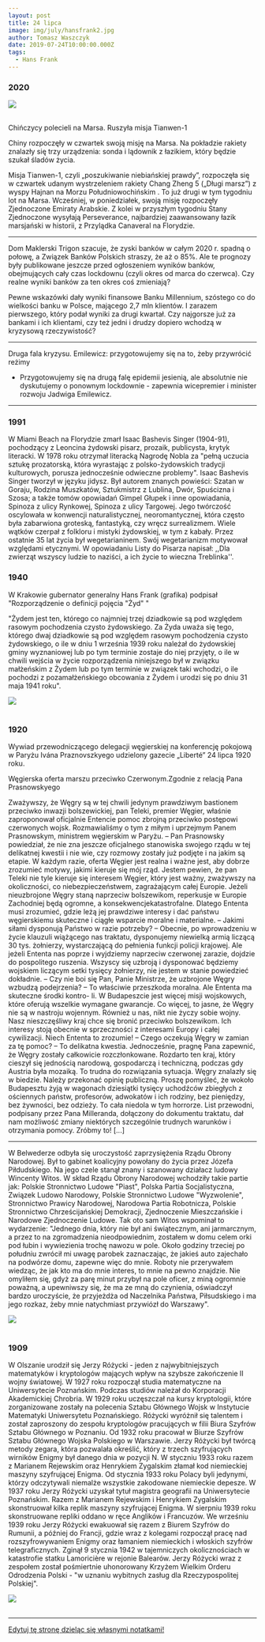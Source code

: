 ```yaml
---
layout: post
title: 24 lipca
image: img/july/hansfrank2.jpg
author: Tomasz Waszczyk
date: 2019-07-24T10:00:00.000Z
tags:
  - Hans Frank
---
```


### 2020

<img src="./img/AR-200729828.jpg/"><br><br>

Chińczycy polecieli na Marsa. Ruszyła misja Tianwen-1

Chiny rozpoczęły w czwartek swoją misję na Marsa. Na pokładzie rakiety znalazły się trzy urządzenia: sonda i lądownik z łazikiem, który będzie szukał śladów życia.

Misja Tianwen-1, czyli „poszukiwanie niebiańskiej prawdy”, rozpoczęła się w czwartek udanym wystrzeleniem rakiety Chang Zheng 5 („Długi marsz”) z wyspy Hajnan na Morzu Południowochińskim . To już drugi w tym tygodniu lot na Marsa. Wcześniej, w poniedziałek, swoją misję rozpoczęły Zjednoczone Emiraty Arabskie. Z kolei w przyszłym tygodniu Stany Zjednoczone wysyłają Perseverance, najbardziej zaawansowany łazik marsjański w historii, z Przylądka Canaveral na Florydzie.

---

Dom Maklerski Trigon szacuje, że zyski banków w całym 2020 r. spadną o połowę, a Związek Banków Polskich straszy, że aż o 85%. Ale te prognozy były publikowane jeszcze przed ogłoszeniem wyników banków, obejmujących cały czas lockdownu (czyli okres od marca do czerwca). Czy realne wyniki banków za ten okres coś zmieniają?

Pewne wskazówki dały wyniki finansowe Banku Millennium, szóstego co do wielkości banku w Polsce, mającego 2,7 mln klientów. I zarazem pierwszego, który podał wyniki za drugi kwartał. Czy najgorsze już za bankami i ich klientami, czy też jedni i drudzy dopiero wchodzą w kryzysową rzeczywistość?

---

Druga fala kryzysu. Emilewicz: przygotowujemy się na to, żeby przywrócić reżimy
- Przygotowujemy się na drugą falę epidemii jesienią, ale absolutnie nie dyskutujemy o ponownym lockdownie - zapewnia wicepremier i minister rozwoju Jadwiga Emilewicz.

---

### 1991

W Miami Beach na Florydzie zmarł Isaac Bashevis Singer (1904-91), pochodzący z Leoncina żydowski pisarz, prozaik, publicysta, krytyk literacki. W 1978 roku otrzymał literacką Nagrodę Nobla za "pełną uczucia sztukę prozatorską, która wyrastając z polsko-żydowskich tradycji kulturowych, porusza jednocześnie odwieczne problemy". Isaac Bashevis Singer tworzył w języku jidysz. Był autorem znanych powieści:
Szatan w Goraju, Rodzina Muszkatów, Sztukmistrz z Lublina, Dwór, Spuścizna i Szosa; a także tomów opowiadań Gimpel Głupek i inne opowiadania, Spinoza z ulicy Rynkowej, Spinoza z ulicy Targowej. Jego twórczość oscylowała w konwencji naturalistycznej, neoromantycznej, która często była zabarwiona groteską, fantastyką, czy wręcz surrealizmem. Wiele wątków czerpał z folkloru i mistyki żydowskiej, w tym z kabały. Przez ostatnie 35 lat życia był wegetarianinem. Swój wegetarianizm motywował względami etycznymi. W opowiadaniu Listy do Pisarza napisał: ,,Dla zwierząt wszyscy ludzie to naziści, a ich życie to wieczna Treblinka''.

### 1940

W Krakowie gubernator generalny Hans Frank (grafika) podpisał "Rozporządzenie o definicji pojęcia "Żyd" "

"Żydem jest ten, którego co najmniej trzej dziadkowie są pod względem rasowym pochodzenia czysto żydowskiego. Za Żyda uważa się tego, którego dwaj dziadkowie są pod względem rasowym pochodzenia czysto żydowskiego, o ile w dniu 1 września 1939 roku należał do żydowskiej gminy wyznaniowej lub po tym terminie zostaje do niej przyjęty, o ile w chwili wejścia w życie rozporządzenia niniejszego był w związku małżeńskim z Żydem lub po tym terminie w związek taki wchodzi, o ile pochodzi z pozamałżeńskiego obcowania z Żydem i urodzi się po dniu 31 maja 1941 roku".

<img src="./img/july/hansfrank2.jpg"><br><br>

### 1920

Wywiad przewodniczącego delegacji węgierskiej na konferencję pokojową w Paryżu Ivána Praznovszkyego udzielony gazecie „Liberté” 24 lipca 1920 roku.

Węgierska oferta marszu przeciwko Czerwonym.Zgodnie z relacją Pana Prasnowskyego

Zważywszy, że Węgry są w tej chwili jedynym prawdziwym bastionem przeciwko inwazji bolszewickiej, pan Teleki, premier Węgier, właśnie zaproponował oficjalnie Entencie pomoc zbrojną przeciwko postępowi czerwonych wojsk.
Rozmawialiśmy o tym z miłym i uprzejmym Panem Prasnowskym, ministrem węgierskim w Paryżu.
– Pan Prasnowsky powiedział, że nie zna jeszcze oficjalnego stanowiska swojego rządu w tej delikatnej kwestii i nie wie, czy rozmowy zostały już podjęte i na jakim są etapie. W każdym razie, oferta Węgier jest realna i ważne jest, aby dobrze zrozumieć motywy, jakimi kieruje się mój rząd. Jestem pewien, że pan Teleki nie tyle kieruje się interesem Węgier, który jest ważny, zważywszy na okoliczności, co niebezpieczeństwem, zagrażającym całej Europie. Jeżeli nieuzbrojone Węgry staną naprzeciw bolszewikom, reperkusje w Europie Zachodniej będą ogromne, a konsekwencjekatastrofalne. Dlatego Ententa musi zrozumieć, gdzie leżą jej prawdziwe interesy i dać państwu węgierskiemu skuteczne i ciągłe wsparcie moralne i materialne.
– Jakimi siłami dysponują Państwo w razie potrzeby?
– Obecnie, po wprowadzeniu w życie klauzuli wiążącego nas traktatu, dysponujemy niewielką armią liczącą 30 tys. żołnierzy, wystarczającą do pełnienia funkcji policji krajowej. Ale jeżeli Ententa nas poprze i wyjdziemy naprzeciw czerwonej zarazie, dojdzie do pospolitego ruszenia. Wszyscy się uzbroją i dysponować będziemy
wojskiem liczącym setki tysięcy żołnierzy, nie jestem w stanie powiedzieć dokładnie.
– Czy nie boi się Pan, Panie Ministrze, że uzbrojone Węgry wzbudzą podejrzenia?
– To właściwie przeszkoda moralna. Ale Ententa ma skuteczne środki kontro-
li. W Budapeszcie jest więcej misji wojskowych, które oferują wszelkie wymagane gwarancje. Co więcej, to jasne, że Węgry nie są w nastroju wojennym. Również u nas, nikt nie życzy sobie wojny. Nasz nieszczęśliwy kraj chce się bronić przeciwko bolszewikom. Ich interesy stoją obecnie w sprzeczności z interesami Europy i całej cywilizacji. Niech Ententa to zrozumie!
– Czego oczekują Węgry w zamian za tę pomoc?
– To delikatna kwestia. Jednocześnie, pragnę Pana zapewnić, że Węgry zostały całkowicie rozczłonkowane. Rozdarto ten kraj, który cieszył się jednością narodową, gospodarczą i techniczną, podczas gdy Austria była mozaiką.
To trudna do rozwiązania sytuacja. Węgry znalazły się w biedzie. Należy przekonać opinię publiczną. Proszę pomyśleć, że wokoło Budapesztu żyją w wagonach dziesiątki tysięcy uchodźców zbiegłych z ościennych państw, profesorów, adwokatów i ich rodziny, bez pieniędzy, bez żywności, bez odzieży. To cała niedola w tym horrorze.
List przewodni, podpisany przez Pana Milleranda, dołączony do dokumentu
traktatu, dał nam możliwość zmiany niektórych szczególnie trudnych warunków i otrzymania pomocy. Zróbmy to! [...]

---

W Belwederze odbyła się uroczystość zaprzysiężenia Rządu Obrony Narodowej.
Był to gabinet koalicyjny powołany do życia przez Józefa Piłdudskiego. Na jego czele stanął znany i szanowany działacz ludowy Wincenty Witos.
W skład Rządu Obrony Narodowej wchodziły takie partie jak: Polskie Stronnictwo Ludowe "Piast", Polska Partia Socjalistyczna, Związek Ludowo Narodowy, Polskie Stronnictwo Ludowe "Wyzwolenie", Stronnictwo Prawicy Narodowej, Narodowa Partia Robotnicza, Polskie Stronnictwo Chrześcijańskiej Demokracji, Zjednoczenie Mieszczańskie i Narodowe Zjednoczenie Ludowe.
Tak oto sam Witos wspominał to wydarzenie: "Jednego dnia, który nie był ani świątecznym, ani jarmarcznym, a przez to na zgromadzenia nieodpowiednim, zostałem w domu celem orki pod łubin i wywiezienia trochę nawozu w pole. Około godziny trzeciej po południu zwrócił mi uwagę parobek zaznaczając, że jakieś auto zajechało na podwórze domu, zapewne więc do mnie. Roboty nie przerywałem wiedząc, że jak kto ma do mnie interes, to mnie na pewno znajdzie. Nie omyliłem się, gdyż za parę minut przybył na pole oficer, z miną ogromnie poważną, a upewniwszy się, że ma ze mną do czynienia, oświadczył bardzo uroczyście, że przyjeżdża od Naczelnika Państwa, Piłsudskiego i ma jego rozkaz, żeby mnie natychmiast przywiózł do Warszawy".

<img src="./img/july/gabinet.jpg"><br><br>

### 1909

W Olszanie urodził się Jerzy Różycki - jeden z najwybitniejszych matematyków i kryptologów mających wpływ na szybsze zakończenie II wojny światowej. W 1927 roku rozpoczął studia matematyczne na Uniwersytecie Poznańskim. Podczas studiów należał do Korporacji Akademickiej Chrobria. W 1929 roku uczęszczał na kursy kryptologii, które zorganizowane zostały na polecenia Sztabu Głównego Wojsk w Instytucie Matematyki Uniwersytetu Poznańskiego. Różycki wyróżnił się talentem i został zaproszony do zespołu kryptologów pracujących w filii Biura Szyfrów Sztabu Głównego w Poznaniu. Od 1932 roku pracował w Biurze Szyfrów Sztabu Głównego Wojska Polskiego w Warszawie. Jerzy Różycki był twórcą metody zegara, która pozwalała określić, który z trzech szyfrujących wirników Enigmy był danego dnia w pozycji N. W styczniu 1933 roku razem z Marianem Rejewskim oraz Henrykiem Zygalskim złamał kod niemieckiej maszyny szyfrującej Enigma. Od stycznia 1933 roku Polacy byli jedynymi, którzy odczytywali niemalże wszystkie zakodowane niemieckie depesze. W 1937 roku Jerzy Różycki uzyskał tytuł magistra geografii na Uniwersytecie Poznańskim. Razem z Marianem Rejewskim i Henrykiem Zygalskim skonstruował kilka replik maszyny szyfrującej Enigma. W sierpniu 1939 roku skonstruowane repliki oddano w ręce Anglików i Francuzów. We wrześniu 1939 roku Jerzy Różycki ewakuował się razem z Biurem Szyfrów do Rumunii, a później do Francji, gdzie wraz z kolegami rozpoczął pracę nad rozszyfrowywaniem Enigmy oraz łamaniem niemieckich i włoskich szyfrów telegraficznych. Zginął 9 stycznia 1942 w tajemniczych okolicznościach w katastrofie statku Lamoricière w rejonie Balearów. Jerzy Różycki wraz z zespołem został pośmiertnie uhonorowany Krzyżem Wielkim Orderu Odrodzenia Polski - "w uznaniu wybitnych zasług dla Rzeczypospolitej Polskiej".

<img src="./img/july/rozycki.jpg"><br><br>

---

<a href="https://github.com/TomaszWaszczyk/historia.waszczyk.com/edit/master/src/content/july-24.md" target="_blank">Edytuj tę stronę dzieląc się własnymi notatkami!</a>
